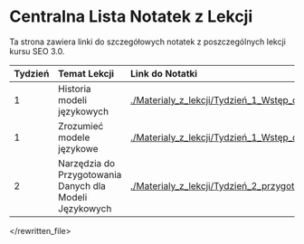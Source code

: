# Centralna Lista Notatek z Lekcji

Ta strona zawiera linki do szczegółowych notatek z poszczególnych lekcji kursu SEO 3.0.

| Tydzień | Temat Lekcji                                             | Link do Notatki                                                                                                                                                              |
| :------ | :------------------------------------------------------- | :--------------------------------------------------------------------------------------------------------------------------------------------------------------------------- |
| 1       | Historia modeli językowych                               | [./Materialy_z_lekcji/Tydzień_1_Wstęp_do_AI_i_modeli_językowych/Lekcja_Historia_Modeli_Jezykowych/Notatka_z_lekcji.md](./Materialy_z_lekcji/Tydzień_1_Wstęp_do_AI_i_modeli_językowych/Lekcja_Historia_Modeli_Jezykowych/Notatka_z_lekcji.md) |
| 1       | Zrozumieć modele językowe                                | [./Materialy_z_lekcji/Tydzień_1_Wstęp_do_AI_i_modeli_językowych/Lekcja_Zrozumiec_Modele_Jezykowe/Notatka_z_lekcji.md](./Materialy_z_lekcji/Tydzień_1_Wstęp_do_AI_i_modeli_językowych/Lekcja_Zrozumiec_Modele_Jezykowe/Notatka_z_lekcji.md) |
| 2       | Narzędzia do Przygotowania Danych dla Modeli Językowych | [./Materialy_z_lekcji/Tydzień_2_przygotowanie_do_pracy_z_modelami_językowymi/Lekcja_Narzędzia_do_Przygotowania_Danych_LLM/Notatka_z_lekcji.md](./Materialy_z_lekcji/Tydzień_2_przygotowanie_do_pracy_z_modelami_językowymi/Lekcja_Narzędzia_do_Przygotowania_Danych_LLM/Notatka_z_lekcji.md) |

</rewritten_file> 